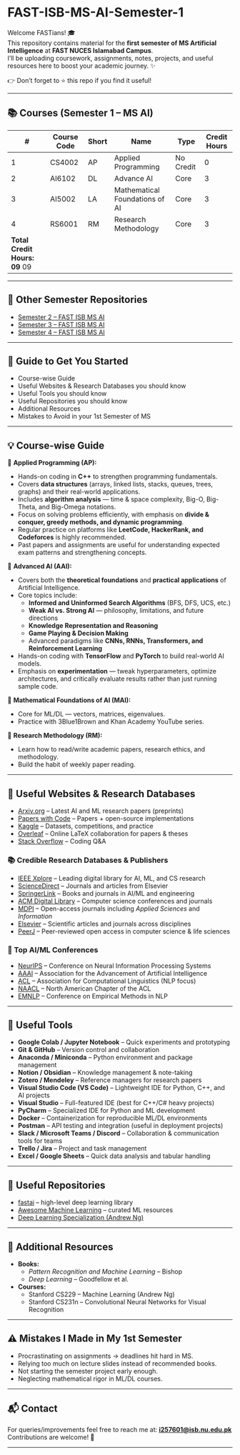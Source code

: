 # FAST-ISB-MS-AI-Semester-1

Welcome FASTians! 🎓  
This repository contains material for the **first semester of MS Artificial Intelligence** at **FAST NUCES Islamabad Campus**.  
I’ll be uploading coursework, assignments, notes, projects, and useful resources here to boost your academic journey. ✨  

👉 Don’t forget to ⭐ this repo if you find it useful!

---
## 📚 Courses (Semester 1 – MS AI)
| #  | Course Code | Short | Name                                  | Type   | Credit Hours |
|----|-------------|-------|---------------------------------------|--------------|--------------|
| 1  | CS4002      | AP    | Applied Programming                   | No Credit    |      0       |
| 2  | AI6102      | DL    | Advance AI                            | Core         |      3       |
| 3  | AI5002      | LA    | Mathematical Foundations of AI        | Core         |      3       |
| 4  | RS6001      | RM    | Research Methodology                  | Core         |      3       |
| **Total Credit Hours: 09**                                                             09      |
---

## 🔗 Other Semester Repositories
- [Semester 2 – FAST ISB MS AI](#)  
- [Semester 3 – FAST ISB MS AI](#)  
- [Semester 4 – FAST ISB MS AI](#)  

---

## 🔗 Guide to Get You Started
- Course-wise Guide
- Useful Websites & Research Databases you should know  
- Useful Tools you should know  
- Useful Repositories you should know  
- Additional Resources  
- Mistakes to Avoid in your 1st Semester of MS  

---

## 💡 Course-wise Guide
📌 **Applied Programming (AP):**  
- Hands-on coding in **C++** to strengthen programming fundamentals.  
- Covers **data structures** (arrays, linked lists, stacks, queues, trees, graphs) and their real-world applications.  
- Includes **algorithm analysis** — time & space complexity, Big-O, Big-Theta, and Big-Omega notations.  
- Focus on solving problems efficiently, with emphasis on **divide & conquer, greedy methods, and dynamic programming**.  
- Regular practice on platforms like **LeetCode, HackerRank, and Codeforces** is highly recommended.  
- Past papers and assignments are useful for understanding expected exam patterns and strengthening concepts.  

📌 **Advanced AI (AAI):**  
- Covers both the **theoretical foundations** and **practical applications** of Artificial Intelligence.  
- Core topics include:  
  - **Informed and Uninformed Search Algorithms** (BFS, DFS, UCS, etc.)  
  - **Weak AI vs. Strong AI** — philosophy, limitations, and future directions  
  - **Knowledge Representation and Reasoning**  
  - **Game Playing & Decision Making**  
  - Advanced paradigms like **CNNs, RNNs, Transformers, and Reinforcement Learning**  
- Hands-on coding with **TensorFlow** and **PyTorch** to build real-world AI models.  
- Emphasis on **experimentation** — tweak hyperparameters, optimize architectures, and critically evaluate results rather than just running sample code.    

📌 **Mathematical Foundations of AI (MAI):**  
- Core for ML/DL — vectors, matrices, eigenvalues.  
- Practice with 3Blue1Brown and Khan Academy YouTube series.  

📌 **Research Methodology (RM):**  
- Learn how to read/write academic papers, research ethics, and methodology.  
- Build the habit of weekly paper reading.  

---

## 🔗 Useful Websites & Research Databases
- [Arxiv.org](https://arxiv.org) – Latest AI and ML research papers (preprints)  
- [Papers with Code](https://paperswithcode.com) – Papers + open-source implementations  
- [Kaggle](https://kaggle.com) – Datasets, competitions, and practice  
- [Overleaf](https://overleaf.com) – Online LaTeX collaboration for papers & theses  
- [Stack Overflow](https://stackoverflow.com) – Coding Q&A  

### 📚 Credible Research Databases & Publishers
- [IEEE Xplore](https://ieeexplore.ieee.org) – Leading digital library for AI, ML, and CS research  
- [ScienceDirect](https://www.sciencedirect.com) – Journals and articles from Elsevier  
- [SpringerLink](https://link.springer.com) – Books and journals in AI/ML and engineering  
- [ACM Digital Library](https://dl.acm.org) – Computer science conferences and journals  
- [MDPI](https://www.mdpi.com) – Open-access journals including *Applied Sciences* and *Information*  
- [Elsevier](https://www.elsevier.com) – Scientific articles and journals across disciplines  
- [PeerJ](https://peerj.com) – Peer-reviewed open access in computer science & life sciences  

### 🎤 Top AI/ML Conferences
- [NeurIPS](https://nips.cc) – Conference on Neural Information Processing Systems  
- [AAAI](https://aaai.org) – Association for the Advancement of Artificial Intelligence  
- [ACL](https://www.aclweb.org) – Association for Computational Linguistics (NLP focus)  
- [NAACL](https://naacl.org) – North American Chapter of the ACL  
- [EMNLP](https://2024.emnlp.org) – Conference on Empirical Methods in NLP  

---

## 🔗 Useful Tools
- **Google Colab / Jupyter Notebook** – Quick experiments and prototyping  
- **Git & GitHub** – Version control and collaboration  
- **Anaconda / Miniconda** – Python environment and package management  
- **Notion / Obsidian** – Knowledge management & note-taking  
- **Zotero / Mendeley** – Reference managers for research papers  
- **Visual Studio Code (VS Code)** – Lightweight IDE for Python, C++, and AI projects  
- **Visual Studio** – Full-featured IDE (best for C++/C# heavy projects)  
- **PyCharm** – Specialized IDE for Python and ML development 
- **Docker** – Containerization for reproducible ML/DL environments  
- **Postman** – API testing and integration (useful in deployment projects)  
- **Slack / Microsoft Teams / Discord** – Collaboration & communication tools for teams  
- **Trello / Jira** – Project and task management  
- **Excel / Google Sheets** – Quick data analysis and tabular handling  

---

## 🔗 Useful Repositories
- [fastai](https://github.com/fastai/fastai) – high-level deep learning library  
- [Awesome Machine Learning](https://github.com/josephmisiti/awesome-machine-learning) – curated ML resources  
- [Deep Learning Specialization (Andrew Ng)](https://github.com/Kulbear/deep-learning-coursera)  

---

## 🔗 Additional Resources
- **Books:**  
  - *Pattern Recognition and Machine Learning* – Bishop  
  - *Deep Learning* – Goodfellow et al.  
- **Courses:**  
  - Stanford CS229 – Machine Learning (Andrew Ng)  
  - Stanford CS231n – Convolutional Neural Networks for Visual Recognition  

---

## ⚠️ Mistakes I Made in My 1st Semester
- Procrastinating on assignments → deadlines hit hard in MS.  
- Relying too much on lecture slides instead of recommended books.  
- Not starting the semester project early enough.  
- Neglecting mathematical rigor in ML/DL courses.  

---

## 📬 Contact
For queries/improvements feel free to reach me at: **i257601@isb.nu.edu.pk**  
Contributions are welcome! 🙌  

---
